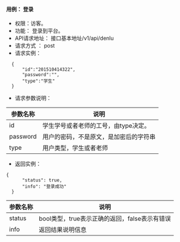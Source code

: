 #### 用例：  登录
- 权限：访客。
- 功能： 登录到平台。
- API请求地址： 接口基本地址/v1/api/denlu
- 请求方式 ： post
- 请求实例：

```
  {   
      "id":"201510414322",
      "password":"",
      "type":"学生"
  }

```
- 请求参数说明：

参数名称	| 说明
---|---
id|学生学号或者老师的工号，由type决定。
password|用户的密码，不是原文，是加密后的字符串
type|用户类型，学生或者老师

- 返回实例：
```
{         
      "status": true,
      "info": "登录成功"
  }
```


参数名称 | 说明
---|---
status | bool类型，true表示正确的返回，false表示有错误
info | 返回结果说明信息